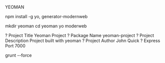 YEOMAN 

npm install -g yo, generator-modernweb

mkdir yeoman
cd yeoman
yo moderweb

? Project Title Yeoman Project
? Package Name yeoman-project
? Project Description Project built with yeoman
? Project Author John Quick
? Express Port 7000

grunt --force